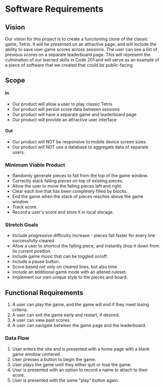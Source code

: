 # Software Requirements

## Vision

Our vision for this project is to create a functioning clone of the classic game, Tetris. It will be presented on an attractive page, and will include the ability to save user game scores across sessions. The user can see a list of previous scores on a separate leaderboard page. This will represent the culmination of our learned skills in Code 201 and will serve as an example of a piece of software that we created that could be public-facing.

## Scope

#### In

- Our product will allow a user to play classic Tetris
- Our product will persist score data between sessions
- Our product will have a separate game and leaderboard page
- Our product will provide an attractive user interface

#### Out

- Our product will NOT be responsive to mobile device screen sizes.
- Our product will NOT use a database to aggregate data of separate users.

### Minimum Viable Product

- Randomly generate pieces to fall from the top of the game window.
- Correctly stack falling pieces on top of existing pieces.
- Allow the user to move the falling pieces left and right.
- Clear each line that has been completely filled by blocks.
- End the game when the stack of pieces reaches above the game window.
- Track score.
- Record a user's score and store it in local storage.

### Stretch Goals

- Include progressive difficulty increase - pieces fall faster for every line successfully cleared.
- Allow a user to shortcut the falling piece, and instantly drop it down from its current position.
- Include game music that can be toggled on/off.
- Include a pause button.
- Score based not only on cleared lines, but also time.
- Include an additional game mode with an altered ruleset.
- Implement our own unique style to the pieces and board.

## Functional Requirements

1. A user can play the game, and the game will end if they meet losing criteria.
2. A user can exit the game early and restart, if desired.
3. A user can view past scores.
4. A user can navigate between the game page and the leaderboard.

### Data Flow

1. User enters the site and is presented with a home page with a blank game window centered.
2. User presses a button to begin the game.
3. User plays the game until they either quit or lose the game.
4. User is presented with an option to record a name to attach to their score.
5. User is presented with the same "play" button again.
